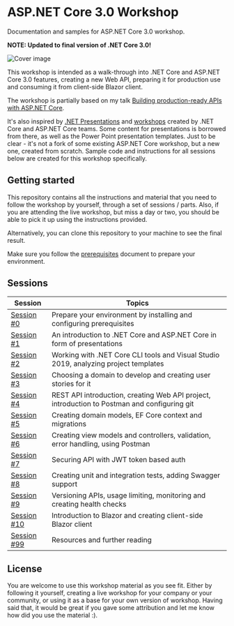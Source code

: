 # ASP.NET Core 3.0 Workshop

Documentation and samples for ASP.NET Core 3.0 workshop.

**NOTE: Updated to final version of .NET Core 3.0!**

![Cover image](docs/images/workshop-cover.png)

This workshop is intended as a walk-through into .NET Core and ASP.NET Core 3.0 features, creating a new Web API, preparing it for production use and consuming it from client-side Blazor client.

The workshop is partially based on my talk [Building production-ready APIs with ASP.NET Core](https://github.com/miroslavpopovic/production-ready-apis-sample-3).

It's also inspired by [.NET Presentations](https://github.com/dotnet-presentations/home) and [workshops](https://github.com/dotnet-presentations/blazor-workshop) created by .NET Core and ASP.NET Core teams. Some content for presentations is borrowed from there, as well as the Power Point presentation templates. Just to be clear - it's not a fork of some existing ASP.NET Core workshop, but a new one, created from scratch. Sample code and instructions for all sessions below are created for this workshop specifically.

## Getting started

This repository contains all the instructions and material that you need to follow the workshop by yourself, through a set of sessions / parts. Also, if you are attending the live workshop, but miss a day or two, you should be able to pick it up using the instructions provided.

Alternatively, you can clone this repository to your machine to see the final result.

Make sure you follow the [prerequisites](docs/00-prerequisites.md) document to prepare your environment.

## Sessions

| Session | Topics |
| ----- | ---- |
| [Session #0](/docs/00-prerequisites.md) | Prepare your environment by installing and configuring prerequisites |
| [Session #1](/docs/01-introduction.md) | An introduction to .NET Core and ASP.NET Core in form of presentations |
| [Session #2](/docs/02-tools-and-templates.md) | Working with .NET Core CLI tools and Visual Studio 2019, analyzing project templates  |
| [Session #3](/docs/03-choosing-a-domain.md) | Choosing a domain to develop and creating user stories for it |
| [Session #4](/docs/04-project-initialization.md) | REST API introduction, creating Web API project, introduction to Postman and configuring git |
| [Session #5](/docs/05-domain-models-and-database.md) | Creating domain models, EF Core context and migrations |
| [Session #6](/docs/06-controllers-and-actions.md) | Creating view models and controllers, validation, error handling, using Postman |
| [Session #7](/docs/07-securing-api.md) | Securing API with JWT token based auth |
| [Session #8](/docs/08-testing-and-documentation.md) | Creating unit and integration tests, adding Swagger support |
| [Session #9](/docs/09-versioning-limiting-monitoring.md) | Versioning APIs, usage limiting, monitoring and creating health checks |
| [Session #10](/docs/10-blazor-client.md) | Introduction to Blazor and creating client-side Blazor client |
| [Session #99](/docs/99-resources.md) | Resources and further reading |

## License

You are welcome to use this workshop material as you see fit. Either by following it yourself, creating a live workshop for your company or your community, or using it as a base for your own version of workshop. Having said that, it would be great if you gave some attribution and let me know how did you use the material :).

